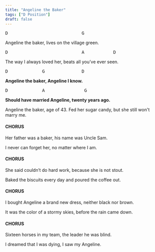 ```yaml
---
title: "Angeline the Baker"
tags: ["D Position"]
draft: false
---
```

<pre class="nobackground">D                            G</pre>
Angeline the baker, lives on the village green.
<pre class="nobackground">D                            A	       D</pre>
The way I always loved her, beats all you’ve ever seen.
 
<pre class="nobackground">D             G              D</pre>
**Angeline the baker, Angeline I know.**
<pre class="nobackground">D             A               G</pre> 
**Should have married Angeline, twenty years ago.**

Angeline the baker, age of 43.
Fed her sugar candy, but she still won't marry me.
  
#### CHORUS

Her father was a baker, his name was Uncle Sam.

I never can forget her, no matter where I am.

#### CHORUS

She said couldn’t do hard work, because she is not stout.

Baked the biscuits every day and poured the coffee out.

#### CHORUS

I bought Angeline a brand new dress, neither black nor brown.

It was the color of a stormy skies, before the rain came down.

#### CHORUS

Sixteen horses in my team, the leader he was blind.

I dreamed that I was dying, I saw my Angeline.
